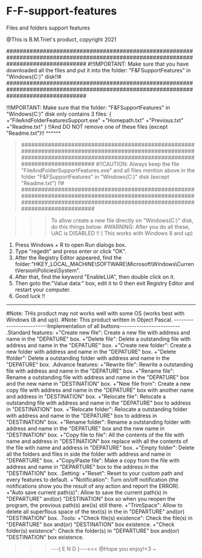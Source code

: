 # F-F-support-features
Files and folders support features

@This is B.M.Triet's product, copyright 2021

########################################################################################################################################
#!!IMPORTANT: Make sure that you have downloaded all the files and put it into the folder: "F&FSupportFeatures" in "Windows(C:)" disk!!#
########################################################################################################################################

!!IMPORTANT: Make sure that the folder: "F&FSupportFeatures" in "Windows(C:)" disk only contains 3 files:
{
  +"FileAndFolderFeaturesSupport.exe"
  +"Homepath.txt"
  +"Previous.txt"
  +"Readme.txt"
} 
!!And DO NOT remove one of these files (except "Readme.txt")!!
      ^^^^^^
>##################################################################################################################################################################################
>#!!CAUTION: Always keep the file "FileAndFolderSupportFeatures.exe" and all files mention above in the folder "F&FSupportFeatures" in "Windows(C:)" disk (except "Readme.txt") !!#
>##################################################################################################################################################################################

>>> To allow create a new file directly on "Windows(C:)" disk, do this things below:
#WARNING: After you do all these, UAC is DISABLED !! ( This works with Windows 8 and up)
1)  Press Windows + R to open Run dialogs box.
2)  Type "regedit" and press enter or click "OK".
3)  After the Registry Editor appeared, find the folder:"HKEY_LOCAL_MACHINE\SOFTWARE\Microsoft\Windows\CurrentVersion\Policies\System".
4)  After that, find the keyword "EnableLUA", then double click on it.
5)  Then goto the:"Value data:" box, edit it to 0 then exit Registry Editor and restart your computer.
6)  Good luck !!
-------------------------------------------------------------------------------
  #Note: THis product may not works well with some OS (works best with Windows (8 and up)).
  #Note: This product written in Object Pascal. 
-------------------------Implementation of all buttons-------------------------    
.Standard features: 
  +"Create new file": Create a new file with address and name in the "DEPATURE" box.
  +"Delete file": Delete a outstanding file with address and name in the "DEPATURE" box.
  +"Create new folder": Create a new folder with address and name in the "DEPATURE" box.
  +"Delete ffolder": Delete a outstanding folder with address and name in the "DEPATURE" box.
.Advance features:
  +"Rewrite file": Rewrite a outstanding file with address and name in the "DEPATURE" box.
  +"Rename file": Rename a outstanding file with address and name in the "DEPATURE" box and the new name in "DESTINATION" box.
  +"New file from": Create a new copy file with address and name in the "DEPATURE" box with another name and address in "DESTINATION" box.
  +"Relocate file": Relocate a outstanding file with address and name in the "DEPATURE" box to address in "DESTINATION" box.
  +"Relocate folder": Relocate a outstanding folder with address and name in the "DEPATURE" box to address in "DESTINATION" box.
  +"Rename folder": Rename a outstanding folder with address and name in the "DEPATURE" box and the new name in "DESTINATION" box.
  +"Copy file to file": All the contents of the file with name and address in "DESTINATION" box replace with all the contents of the file with name and address in "DEPATURE" box.
  +"Empty folder": Delete all the folders and files in side the folder with address and name in "DEPARTURE" box.
  +"Copy/Paste file": Make a copy from the file with address and name in "DEPARTURE" box to the address in the "DESTINATION" box.
.Setting:
  +"Reset": Reset to your custom path and every features to default.
  +"Notification": Turn on/off notification (the notifications show you the result of any action and report the ERROR).
  +"Auto save current path(s)": Allow to save the current path(s) in "DEPARTURE" and(or) "DESTINATION" box so when you reopen the program, the previous path(s) are(is) still there.
  +"TrimSpace": Allow to delete all superflous space of the text(s) in the in "DEPARTURE" and(or) "DESTINATION" box.
.Tools:
  +"Check file(s) existence": Check the file(s) in "DEPARTURE" box and(or) "DESTINATION" box existence.
  +"Check folder(s) existence": Check the folder(s) in "DEPARTURE" box and(or) "DESTINATION" box existence.
>>>---{ E N D }---<<<
@Hope you enjoy!<3 ~
